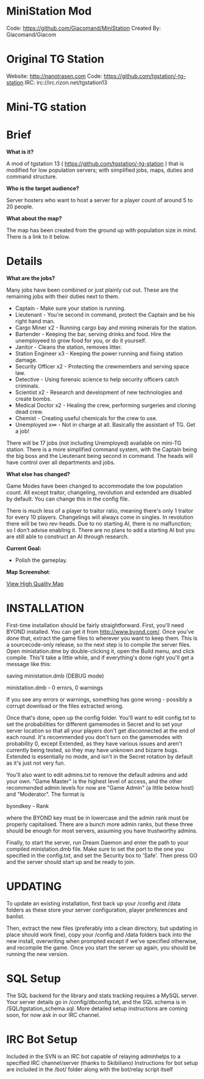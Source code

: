 MiniStation Mod
================================

Code: https://github.com/Giacomand/MiniStation
Created By: Giacomand/Giacom

Original TG Station
================================

Website: http://nanotrasen.com
Code: https://github.com/tgstation/-tg-station
IRC: irc://irc.rizon.net/tgstation13

Mini-TG station
==

Brief
=

**What is it?**

A mod of tgstation 13 ( https://github.com/tgstation/-tg-station ) that is modified for low population servers; with simplified jobs, maps, duties and command structure.

**Who is the target audience?**

Server hosters who want to host a server for a player count of around 5 to 20 people.

**What about the map?**

The map has been created from the ground up with population size in mind. There is a link to it below.

Details
=

**What are the jobs?**

Many jobs have been combined or just plainly cut out. These are the remaining jobs with their duties next to them.

 * Captain - Make sure your station is running.
 * Lieutenant - You're second in command, protect the Captain and be his right hand man.
 * Cargo Miner x2 - Running cargo bay and mining minerals for the station.
 * Bartender - Keeping the bar, serving drinks and food. Hire the unemployeed to grow food for you, or do it yourself.
 * Janitor - Cleans the station, removes litter.
 * Station Engineer x3 - Keeping the power running and fixing station damage.
 * Security Officer x2 - Protecting the crewmembers and serving space law.
 * Detective - Using forensic science to help security officers catch criminals.
 * Scientist x2 - Research and development of new technologies and create bombs.
 * Medical Doctor x2 - Healing the crew, performing surgeries and cloning dead crew.
 * Chemist - Creating useful chemicals for the crew to use.
 * Unemployed x∞ - Not in charge at all. Basically the assistant of TG. Get a job!

There will be 17 jobs (not including Unemployed) available on mini-TG station. There is a more simplified command system, with the Captain being the big boss and the Lieutenant being second in command. The heads will have control over all departments and jobs.

**What else has changed?**

Game Modes have been changed to accommodate the low population count. All except traitor, changeling, revolution and extended are disabled by default. You can change this in the config file.

There is much less of a player to traitor ratio, meaning there's only 1 traitor for every 10 players. Changelings will always come in singles.
In revolution there will be two rev-heads. Due to no starting AI, there is no malfunction; so I don’t advise enabling it.
There are no plans to add a starting AI but you are still able to construct an AI through research.


**Current Goal:**

 * Polish the gameplay.

**Map Screenshot**:

[View High Quality Map](http://filesmelt.com/dl/Map59.png)

INSTALLATION
============

First-time installation should be fairly straightforward.  First, you'll need
BYOND installed.  You can get it from http://www.byond.com/.  Once you've done 
that, extract the game files to wherever you want to keep them.  This is a
sourcecode-only release, so the next step is to compile the server files.
Open ministation.dme by double-clicking it, open the Build menu, and click
compile.  This'll take a little while, and if everything's done right you'll get
a message like this:

saving ministation.dmb (DEBUG mode)

ministation.dmb - 0 errors, 0 warnings

If you see any errors or warnings, something has gone wrong - possibly a corrupt
download or the files extracted wrong.

Once that's done, open up the config folder.  You'll want to edit config.txt to
set the probabilities for different gamemodes in Secret and to set your server
location so that all your players don't get disconnected at the end of each
round.  It's recommended you don't turn on the gamemodes with probability 0, 
except Extended, as they have various issues and aren't currently being tested,
so they may have unknown and bizarre bugs.  Extended is essentially no mode, and
isn't in the Secret rotation by default as it's just not very fun.

You'll also want to edit admins.txt to remove the default admins and add your
own.  "Game Master" is the highest level of access, and the other recommended admin
levels for now are "Game Admin" (a little below host) and "Moderator".  The format is

byondkey - Rank

where the BYOND key must be in lowercase and the admin rank must be properly
capitalised.  There are a bunch more admin ranks, but these three should be
enough for most servers, assuming you have trustworthy admins.

Finally, to start the server, run Dream Daemon and enter the path to your
compiled ministation.dmb file.  Make sure to set the port to the one you 
specified in the config.txt, and set the Security box to 'Safe'.  Then press GO
and the server should start up and be ready to join.

UPDATING
============

To update an existing installation, first back up your /config and /data folders
as these store your server configuration, player preferences and banlist.

Then, extract the new files (preferably into a clean directory, but updating in
place should work fine), copy your /config and /data folders back into the new
install, overwriting when prompted except if we've specified otherwise, and
recompile the game.  Once you start the server up again, you should be running
the new version.

SQL Setup
============

The SQL backend for the library and stats tracking requires a 
MySQL server.  Your server details go in /config/dbconfig.txt, and the SQL 
schema is in /SQL/tgstation_schema.sql.  More detailed setup instructions are
coming soon, for now ask in our IRC channel.

IRC Bot Setup
============

Included in the SVN is an IRC bot capable of relaying adminhelps to a specified IRC channel/server (thanks to Skibiliano)
Instructions for bot setup are included in the /bot/ folder along with the bot/relay script itself